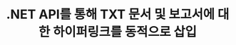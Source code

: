 ---
############################# Static ############################
layout: "auto-gen-gist"
draft: false
path: "ko/assembly/net/text/txt/"
otherformats: PDF HTML XPS TIFF MHTML XAML EPUB SVG PS PCL XML OTT OXPS MD POT OTP DOC DOCX DOCM DOT DOTX DOTM RTF ODT OTT XLS XLT XLSX XLSM XLTX XLTM XLSB ODS PPT PPTX PPTM PPS PPSX PPSM  POTX POTM ODP EML EMLX MSG 

############################# Head ############################
head_title: "TXT 문서에 하이퍼링크를 동적으로 삽입하는 .NET API"
head_description: "GroupDocs.Assembly .NET API를 사용하면 개발자가 이메일, 보고서 또는 PDF DOC, DOCX, RTF, XLSX, CSV, PPTX, EML, MSG 등과 같은 문서에 대한 하이퍼링크를 동적으로 삽입할 수 있습니다."

############################# Header ############################
title: ".NET API를 통해 TXT 문서 및 보고서에 대한 하이퍼링크를 동적으로 삽입"
description: "GroupDocs.Assembly .NET API를 사용하면 프로그래머가 PDF DOC, DOCX, RTF, XLSX, CSV, PPT, PPTX, EML, HTML, MSG 등과 같은 보고서, 이메일 및 Office 문서에 대한 하이퍼링크를 동적으로 삽입할 수 있습니다."

######################### Download Button #######################
button:
    enable: true

############################# About ############################
about:
    enable: true
    title: "보고서, 이메일 및 다양한 문서에 하이퍼링크를 동적으로 삽입하는 방법은 무엇입니까?"
    content: |
       이 웹 페이지에서는 사용자가 자신의 .NET 응용 프로그램 내에서 보고서, 전자 메일 메시지 및 다양한 문서 유형에 대한 하이퍼링크를 동적으로 삽입하는 방법을 설명합니다. 하이퍼링크는 World Wide Web의 중추이며 다른 페이지, 문서를 연결하는 데 사용하거나 을 클릭하여 현재 문서 내의 새 섹션으로 이동할 수 있습니다. GroupDocs.Assembly .NET은 소프트웨어 개발자가 단 몇 줄의 코드로 문서 또는 보고서 내부에 하이퍼링크를 동적으로 추가할 수 있도록 하는 매우 강력한 API입니다. PDF, HTML, Outlook 이메일, Microsoft Office Word, Excel 워크시트, PowerPoint 프레젠테이션 등과 같은 매우 인기 있는 문서 유형에 대한 지원이 포함되어 있습니다. 문서 페이지에 링크 삽입, 셀에 링크 삽입, 하이퍼링크 편집, 하이퍼링크 대신 텍스트 표시, 책갈피에서 동적으로 링크 삽입, 프레젠테이션 슬라이드에 하이퍼링크 삽입 등과 같은 여러 고급 기능을 지원했습니다.

############################# content ############################
steps:
    enable: true
    block:
    - title_left: ".NET을 통한 워드 프로세싱 문서에 대한 하이퍼링크 삽입"
      content_left: |
       GroupDocs.Assembly .NET API는 다양한 유형의 문서 내 하이퍼링크 삽입 및 편집을 완벽하게 지원합니다. 다음 C# .NET 코드 예제에서는 Word 문서 내에 하이퍼링크를 쉽게 추가하는 방법을 보여줍니다. 

      title_right: "Word 파일에 하이퍼링크를 추가하는 방법"
      content_right: |
        * 소스 및 대상 문서 설정
        * Uri 표현식 설정 및 디스플레이 텍스트 표현식
        * [DocumentAssembler](https://apireference.groupdocs.com/assembly/net/groupdocs.assembly/documentassembler) 클래스의 인스턴스 생성
        * [AssembleDocument](https://apireference.groupdocs.com/assembly/net/groupdocs.assembly.documentassembler/assembledocument/methods/1) 메서드를 호출하여 문서를 어셈블합니다. 그것은 지원
          * 템플릿 문서를 읽는 스트림.
          * 결과 문서를 작성하는 스트림.
          * 문서 로드 및 저장을 위한 추가 옵션.
          * 데이터 소스 개체에 대한 정보입니다.

      gisthash: "f4a8031406d44941d400088b718f7730"
      gistfile: "insert_hyperlinks_to_word_document.cs"

    - title_left: ".NET을 통해 스프레드시트에 하이퍼링크를 동적으로 삽입"
      content_left: |
       GroupDocs.Assembly .NET API는 스프레드시트 파일 내의 하이퍼링크 추가 및 처리를 완벽하게 지원합니다. 위치를 쉽게 편집하거나 새 위치로 바꿀 수 있습니다. 다음 C# 코드는 사용자가 자신의 .NET 앱 내 스프레드시트 파일에 하이퍼링크를 얼마나 쉽게 삽입할 수 있는지 보여줍니다. 

      title_right: "스프레드시트 문서에 하이퍼링크 추가"
      content_right: |
        * 소스 및 대상 문서 설정
        * Uri 표현식 설정 및 디스플레이 텍스트 표현식
        * [DocumentAssembler](https://apireference.groupdocs.com/assembly/net/groupdocs.assembly/documentassembler) 클래스의 인스턴스 생성
        * [AssembleDocument](https://apireference.groupdocs.com/assembly/net/groupdocs.assembly.documentassembler/assembledocument/methods/1) 메서드를 호출하여 문서를 어셈블합니다. 그것은 지원
          * 템플릿 문서를 읽는 스트림.
          * 결과 문서를 작성하는 스트림.
          * 문서 로드 및 저장을 위한 추가 옵션.
          * 데이터 소스 개체에 대한 정보입니다. 

      gisthash: "c2f9cd8bb06f9a7a2c444621ebf82696"
      gistfile: "insert_hyperlinks_in_spreadsheet_documents.cs"

    - title_left: ".NET API를 통해 PowerPoint 프레젠테이션에 하이퍼링크 추가"
      content_left: |
       .NET용 GroupDocs.Assembly는 소프트웨어 전문가가 다양한 유형의 문서를 관리하기 위한 응용 프로그램을 구축하는 데 도움이 됩니다. 다음 코드 예제는 소프트웨어 개발자가 PowerPoint 프레젠테이션 문서 내에 하이퍼링크를 추가할 수 있는 방법을 보여줍니다.

      title_right: "프레젠테이션에 하이퍼링크를 추가하는 방법"
      content_right: |
        * 소스 및 대상 프리젠테이션 파일 설정
        * Uri 설정 및 텍스트 표현식 표시
        * [DocumentAssembler](https://apireference.groupdocs.com/assembly/net/groupdocs.assembly/documentassembler) 클래스의 인스턴스 생성
        * [AssembleDocument](https://apireference.groupdocs.com/assembly/net/groupdocs.assembly.documentassembler/assembledocument/methods/1) 메서드를 호출하여 문서를 어셈블합니다. 그것은 지원
          * 템플릿 문서를 읽는 스트림.
          * 결과 문서를 작성하는 스트림.
          * 문서 로드 및 저장을 위한 추가 옵션.
          * 데이터 소스 개체에 대한 정보입니다.

      gisthash: "49e1ca9eccc41942372c23c14f98ecef"
      gistfile: "insert_hyperlinks_in_presentation_documents.cs"

    - title_left: "이메일에 하이퍼링크를 삽입하는 .NET API"
      content_left: |
       GroupDocs.Assembly .NET API를 사용하면 소프트웨어 전문가가 이메일 문서에 하이퍼링크를 삽입할 수 있습니다. 다음 .NET 코드는 프로그래머가 얼마나 쉽게 이메일 메시지에 하이퍼링크를 추가하고 자신의 .NET 앱 내에서 다른 사용자에게 보낼 수 있는지 보여줍니다. 

      title_right: "이메일 문서에 하이퍼링크 추가"
      content_right: |
        * 소스 및 대상 프리젠테이션 파일 설정
        * Uri 설정 및 텍스트 표현식 표시
        * [DocumentAssembler](https://apireference.groupdocs.com/assembly/net/groupdocs.assembly/documentassembler) 클래스의 인스턴스 생성
        * [AssembleDocument](https://apireference.groupdocs.com/assembly/net/groupdocs.assembly.documentassembler/assembledocument/methods/1) 메서드를 호출하여 문서를 어셈블합니다. 그것은 지원
          * 템플릿 문서를 읽는 스트림.
          * 결과 문서를 작성하는 스트림.
          * 문서 로드 및 저장을 위한 추가 옵션.
          * 데이터 소스 개체에 대한 정보입니다.

      gisthash: "8c119b4faa0334179854e164d87d3e7b"
      gistfile: "insert_hyperlinks_in_email_documents.cs"  

    - title_left: "시스템 요구 사항"
      content_left: |
       GroupDocs.Assembly .NET API는 모든 주요 플랫폼 및 운영 체제에서 지원됩니다. 전체 시스템 요구 사항 가이드를 보려면 [시스템 요구 사항](https://docs.groupdocs.com/assembly/net/system-requirements/)을 방문하십시오. 아래 코드를 실행하기 전에 다음 전제 조건이 컴퓨터에 설치되어 있는지 확인하십시오. 체계:
        * 운영 체제: 마이크로소프트 윈도우, 리눅스, 맥OS
        * 개발 환경: Visual Studio, Xamarin, MonoDevelop 등
        * 프레임워크: .NET Framework, .NET Standard, .NET Core, Mono
        * [NuGet](https://www.nuget.org/packages/GroupDocs.Assembly/)에서 최신 버전의 GroupDocs.Assembly .NET API를 가져옵니다.
        
      title_right: "GroupDocs.Assembly를 사용하는 이유"
      content_right: |
       * 사용자가 템플릿에서 사용자 정의 문서를 만들 수 있습니다.
       * 문서 생성 및 자동화를 위해 추가 소프트웨어가 필요하지 않습니다.
       * 데이터 소스를 기반으로 출력 문서를 생성하는 기능
       * 보고서에 문서 내용을 동적으로 삽입
       * 동적으로 이메일 첨부 파일 첨부 및 보고서에 하이퍼링크 삽입
       * 빈 단락 자동 제거
       * 여러 데이터 형식에 대한 완벽한 지원
       * 동적 이메일 첨부 파일 지원

demos:
    enable: true
        

more_formats:
    enable: true


back_to_top:
    enable: true
---
